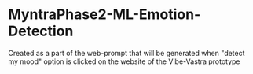 # MyntraPhase2-ML-Emotion-Detection
Created as a part of the web-prompt that will be generated when "detect my mood" option is clicked on the website of the Vibe-Vastra prototype
